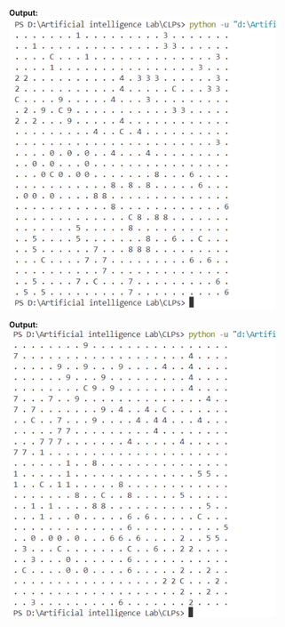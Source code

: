 <ul>
 


 
<b>Output: </b><br>
<img src="output\1st.png"/>
<br>

 
<b>Output: </b><br>
<img src="output\2nd.png"/>
 

</ul>
